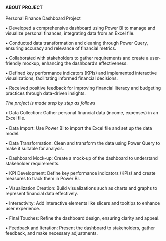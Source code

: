  #### ABOUT PROJECT ####
 
                                      
Personal Finance Dashboard Project


•	Developed a comprehensive dashboard using Power BI to manage and visualize personal finances, integrating data from an Excel file.

•	Conducted data transformation and cleaning through Power Query, ensuring accuracy and relevance of financial metrics.

•	Collaborated with stakeholders to gather requirements and create a user-friendly mockup, enhancing the dashboard’s effectiveness.

•	Defined key performance indicators (KPIs) and implemented interactive visualizations, facilitating informed financial decisions.

•	Received positive feedback for improving financial literacy and budgeting practices through data-driven insights.


                  
*The project is made step by step as follows*

•	Data Collection: Gather personal financial data (income, expenses) in an Excel file.

•	Data Import: Use Power BI to import the Excel file and set up the data model.

•	Data Transformation: Clean and transform the data using Power Query to make it suitable for analysis.

•	Dashboard Mock-up: Create a mock-up of the dashboard to understand stakeholder requirements.

•	KPI Development: Define key performance indicators (KPIs) and create measures to track them in Power BI.

•	Visualization Creation: Build visualizations such as charts and graphs to represent financial data effectively.

•	Interactivity: Add interactive elements like slicers and tooltips to enhance user experience.

•	Final Touches: Refine the dashboard design, ensuring clarity and appeal.

•	Feedback and Iteration: Present the dashboard to stakeholders, gather feedback, and make necessary adjustments.
